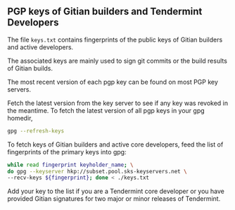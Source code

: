 ## PGP keys of Gitian builders and Tendermint Developers

The file `keys.txt` contains fingerprints of the public keys of Gitian builders
and active developers.

The associated keys are mainly used to sign git commits or the build results
of Gitian builds.

The most recent version of each pgp key can be found on most PGP key servers.

Fetch the latest version from the key server to see if any key was revoked in
the meantime.
To fetch the latest version of all pgp keys in your gpg homedir,

```bash
gpg --refresh-keys
```

To fetch keys of Gitian builders and active core developers, feed the list of
fingerprints of the primary keys into gpg:

```bash
while read fingerprint keyholder_name; \
do gpg --keyserver hkp://subset.pool.sks-keyservers.net \
--recv-keys ${fingerprint}; done < ./keys.txt
```

Add your key to the list if you are a Tendermint core developer or you have
provided Gitian signatures for two major or minor releases of Tendermint.
